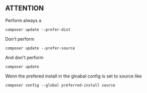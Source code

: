ATTENTION
---------

Perform always a

    composer update --prefer-dist


Don't perform

    composer update --prefer-source

And don't perform

    composer update

Wenn the prefered install in the gloabal config is set to source like

    composer config --global preferred-install source
